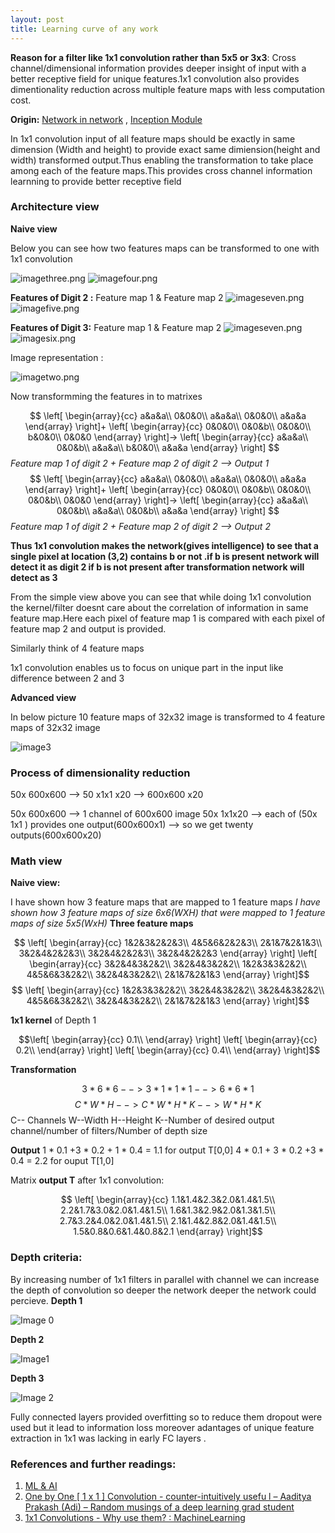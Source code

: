 ```yaml
---
layout: post
title: Learning curve of any work
---
```



**Reason for a filter like 1x1 convolution rather than 5x5 or 3x3**:
Cross channel/dimensional information provides deeper insight of input with a better receptive field for unique features.1x1 convolution also provides dimentionality reduction across multiple feature maps with less computation cost.

**Origin:**  [Network in network](https://arxiv.org/pdf/1312.4400v3.pdf) , [Inception Module](https://arxiv.org/pdf/1409.4842v1.pdf)

In 1x1 convolution input of all feature maps should be exactly in same dimension (Width and height) to provide exact same dimiension(height and width) transformed output.Thus enabling the transformation to take place among each of the feature maps.This provides cross channel information learnning to provide better receptive field  

### Architecture view

**Naive view**

Below you can see how two features maps can be transformed to one with 1x1 convolution 

![imagethree.png](https://raw.githubusercontent.com/ajithvallabai/ajithvallabai.github.io/master/images/blogtwo/imagethree.png)  ![imagefour.png](https://raw.githubusercontent.com/ajithvallabai/ajithvallabai.github.io/master/images/blogtwo/imagefour.png)

**Features of Digit 2 :**
Feature map 1 & Feature map 2
![imageseven.png](https://raw.githubusercontent.com/ajithvallabai/ajithvallabai.github.io/master/images/blogtwo/imageseven.png) ![imagefive.png](https://raw.githubusercontent.com/ajithvallabai/ajithvallabai.github.io/master/images/blogtwo/imagefive.png)

**Features of Digit 3:**
Feature map 1 & Feature map 2
![imageseven.png](https://raw.githubusercontent.com/ajithvallabai/ajithvallabai.github.io/master/images/blogtwo/imageseven.png) ![imagesix.png](https://raw.githubusercontent.com/ajithvallabai/ajithvallabai.github.io/master/images/blogtwo/imagesix.png)

Image representation :

![imagetwo.png](https://raw.githubusercontent.com/ajithvallabai/ajithvallabai.github.io/master/images/blogtwo/imagetwo.png)

Now transformming the features in to matrixes

$$
\left[
\begin{array}{cc}
  a&a&a\\
  0&0&0\\
  a&a&a\\
  0&0&0\\
  a&a&a
\end{array}
\right]+
\left[
\begin{array}{cc}
  0&0&0\\
  0&0&b\\
  0&0&0\\
  b&0&0\\
  0&0&0
\end{array}
\right]->
\left[
\begin{array}{cc}
  a&a&a\\
  0&0&b\\
  a&a&a\\
  b&0&0\\
  a&a&a
\end{array}
\right]
$$
*Feature map 1 of digit 2 + Feature map 2 of digit 2 --> Output 1*
$$
\left[
\begin{array}{cc}
  a&a&a\\
  0&0&0\\
  a&a&a\\
  0&0&0\\
  a&a&a
\end{array}
\right]+
\left[
\begin{array}{cc}
  0&0&0\\
  0&0&b\\
  0&0&0\\
  0&0&b\\
  0&0&0
\end{array}
\right]->
\left[
\begin{array}{cc}
  a&a&a\\
  0&0&b\\
  a&a&a\\
  0&0&b\\
  a&a&a
\end{array}
\right]
$$
*Feature map 1 of digit 2 + Feature map 2 of digit 2 --> Output 2*

**Thus 1x1 convolution makes the network(gives intelligence) to see that a single pixel at location (3,2) contains b or not .if b is present network will detect it as digit 2 if b is not present after transformation network will detect as 3**


From the simple view above you can see that while doing 1x1 convolution the kernel/filter doesnt care about the correlation of information in same feature map.Here each pixel of feature map 1 is compared with each pixel of feature map 2 and output is provided.


Similarly think of 4 feature maps

1x1 convolution enables us to focus on unique part in the input like difference between 2 and 3 

**Advanced view**

In below picture 10 feature maps of 32x32 image is transformed to 4 feature maps of 32x32 image

![image3](https://mlblr.com/images/1x1.jpg)


### Process of dimensionality reduction

50x 600x600 --> 50 x1x1 x20 --> 600x600 x20

50x 600x600 --> 1 channel of 600x600 image
50x 1x1x20  --> each of (50x 1x1 ) provides one output(600x600x1) --> so we get twenty outputs(600x600x20) 

### Math view
**Naive view:**

I have shown how 3 feature maps that are mapped to 1 feature maps
*I have shown how 3 feature maps of size 6x6(WXH) that were mapped to 1 feature maps of size 5x5(WxH)*
**Three feature maps**

$$ \left[
\begin{array}{cc}
  1&2&3&2&2&3\\
  4&5&6&2&2&3\\
  2&1&7&2&1&3\\
  3&2&4&2&2&3\\
  3&2&4&2&2&3\\
  3&2&4&2&2&3
\end{array}
\right]
\left[
\begin{array}{cc}
  3&2&4&3&2&2\\
  3&2&4&3&2&2\\
  1&2&3&3&2&2\\
  4&5&6&3&2&2\\
  3&2&4&3&2&2\\
  2&1&7&2&1&3
\end{array}
\right]$$
$$
\left[
\begin{array}{cc}
  1&2&3&3&2&2\\ 
  3&2&4&3&2&2\\
  3&2&4&3&2&2\\
   4&5&6&3&2&2\\
  3&2&4&3&2&2\\
  2&1&7&2&1&3
\end{array}
\right]$$


**1x1 kernel** of Depth 1

$$\left[
\begin{array}{cc}
  0.1\\  
\end{array}
\right]
\left[
\begin{array}{cc}
  0.2\\ 
\end{array}
\right]
\left[
\begin{array}{cc}
  0.4\\  
\end{array}
\right]$$


**Transformation**

$$3 *6*6    --> 3 *1*1   *1 --> 6*6* 1$$
$$C*W*H  --> C*W*H *K  --> W*H* K$$
C-- Channels
W--Width
H--Height
K--Number of desired output channel/number of filters/Number of depth size


**Output**
1 * 0.1 +3 * 0.2 + 1 * 0.4 = 1.1  for output T[0,0]
4 * 0.1 + 3 * 0.2 +3 * 0.4 = 2.2 for ouput T[1,0]

Matrix **output T** after 1x1 convolution:

 $$
\left[
\begin{array}{cc}
  1.1&1.4&2.3&2.0&1.4&1.5\\ 
  2.2&1.7&3.0&2.0&1.4&1.5\\
  1.6&1.3&2.9&2.0&1.3&1.5\\
   2.7&3.2&4.0&2.0&1.4&1.5\\
  2.1&1.4&2.8&2.0&1.4&1.5\\
  1.5&0.8&0.6&1.4&0.8&2.1
\end{array}
\right]$$


### Depth criteria:

By increasing number of 1x1 filters in parallel with channel we can increase the depth of convolution  so deeper the network deeper the network could percieve.
**Depth 1** 

![Image 0](https://qph.ec.quoracdn.net/main-qimg-013c5e1bac766f3e1bbe655c9a460a5e)

**Depth 2**

![Image1 ](https://qph.ec.quoracdn.net/main-qimg-0b3c4bbc86cc5c73efb8dbf2c699265a)

**Depth 3**

![Image 2](https://qph.ec.quoracdn.net/main-qimg-80ebcfc916a3016013b14e258c82daaa)

Fully connected layers provided overfitting so to reduce them dropout were used but it lead to information loss moreover adantages of unique feature extraction in 1x1 was lacking in early FC layers .

### References and further readings: 


1. [ML & AI](https://mlblr.com/includes/mlai/index.html#1x1-convolutions)
2. [One by One [ 1 x 1 ] Convolution - counter-intuitively usefu
l – Aaditya Prakash (Adi) – Random musings of a deep learning grad student](http://iamaaditya.github.io/2016/03/one-by-one-convolution/)
3. [1x1 Convolutions - Why use them? : MachineLearning](https://www.reddit.com/r/MachineLearning/comments/3oln72/1x1_convolutions_why_use_them/)
